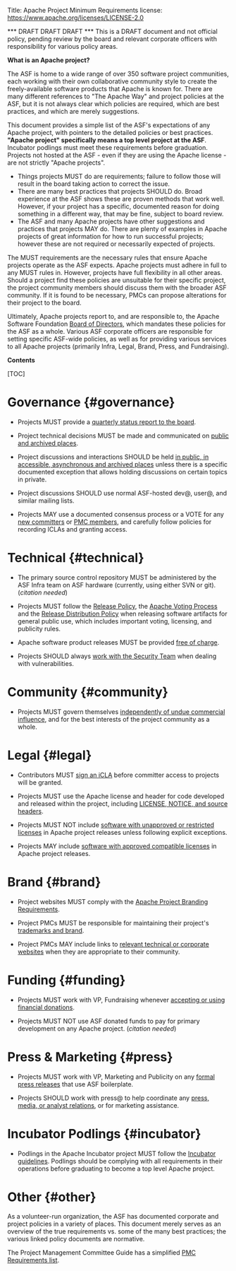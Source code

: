 Title: Apache Project Minimum Requirements
license: https://www.apache.org/licenses/LICENSE-2.0

*** DRAFT DRAFT DRAFT *** This is a DRAFT document and not official policy, pending review by the board and relevant corporate officers with responsibility for various policy areas.

**What is an Apache project?**

The ASF is home to a wide range of over 350 software project communities, each working with their own collaborative community style to create the freely-available software products that Apache is known for. There are many different references to "The Apache Way" and project policies at the ASF, but it is not always clear which policies are required, which are best practices, and which are merely suggestions.

This document provides a simple list of the ASF's expectations of any Apache project, with pointers to the detailed policies or best practices. **"Apache project" specifically means a top level project at the ASF**. Incubator podlings must meet these requirements before graduation. Projects not hosted at the ASF - even if they are using the Apache license - are not strictly "Apache projects".

* Things projects MUST do are requirements; failure to follow those will result in the board taking action to correct the issue.  
* There are many best practices that projects SHOULD do. Broad experience at the ASF shows these are proven methods that work well. However, if your project has a specific, documented reason for doing something in a different way, that may be fine, subject to board review.
* The ASF and many Apache projects have other suggestions and practices that projects MAY do. There are plenty of examples in Apache projects of great information for how to run successful projects; however these are not required or necessarily expected of projects.

The MUST requirements are the necessary rules that ensure Apache projects operate as the ASF expects. 
Apache projects must adhere in full to any MUST rules in. However, projects have full flexibility in all other areas. Should a project find these policies are unsuitable for their specific project, the project community members should discuss them with the broader ASF community. If it is found to be necessary, PMCs can propose alterations for their project to the board.

Ultimately, Apache projects report to, and are responsible to, the Apache Software Foundation 
<a href="/foundation/board/" target="_blank">Board of Directors</a>, which mandates these policies 
for the ASF as a whole. Various ASF corporate officers are responsible for setting specific 
ASF-wide policies, as well as for providing various services to all Apache projects 
(primarily Infra, Legal, Brand, Press, and Fundraising).

**Contents**

[TOC]

# Governance  {#governance}

* Projects MUST provide a [quarterly status report to the board](/foundation/board/reporting).

* Project technical decisions MUST be made and communicated on [public and archived places](/dev/pmc.html#mailing-list-naming-policy).

* Project discussions and interactions SHOULD be held [in public, in accessible, asynchronous and archived places](/dev/pmc.html#mailing-list-naming-policy) unless there is a specific documented exception that allows holding discussions on certain topics in private.

* Project discussions SHOULD use normal ASF-hosted dev@, user@, and similar mailing lists.

* Projects MAY use a documented consensus process or a VOTE for any [new committers](/dev/pmc.html#newcommitter) or [PMC members](/dev/pmc.html#newpmcmember), and carefully follow policies for recording ICLAs and granting access.
	
# Technical  {#technical}

* The primary source control repository MUST be administered by the ASF Infra team on ASF hardware (currently, using either SVN or git). (*citation needed*)

* Projects MUST follow the [Release Policy](/legal/release-policy), the [Apache Voting Process](/foundation/voting.html) and the [Release Distribution Policy](/dev/release-distribution) when releasing software artifacts for general public use, which includes important voting, licensing, and publicity rules.

* Apache software product releases MUST be provided [free of charge](/free/).

* Projects SHOULD always [work with the Security Team](/security/) when dealing with vulnerabilities.
	
# Community  {#community}
	
* Projects MUST govern themselves [independently of undue commercial influence](https://community.apache.org/projectIndependence.html), and for the best interests of the project community as a whole.

# Legal  {#legal}

* Contributors MUST [sign an iCLA](/licenses/#clas) before committer access to projects will be granted.

* Projects MUST use the Apache license and header for code developed and released within the project, including [LICENSE, NOTICE, and source headers](/legal/src-headers.html).

* Projects MUST NOT include [software with unapproved or restricted licenses](/legal/resolved.html#category-x) in Apache project releases unless following explicit exceptions.

* Projects MAY include [software with approved compatible licenses](/legal/resolved.html#category-a) in Apache project releases.

# Brand  {#brand}
	
* Project websites MUST comply with the [Apache Project Branding Requirements](/foundation/marks/pmcs). 

* Project PMCs MUST be responsible for maintaining their project's [trademarks and brand](/foundation/marks/responsibility.html). 

* Project PMCs MAY include links to [relevant technical or corporate websites](/foundation/marks/linking) when they are appropriate to their community.

# Funding  {#funding}

* Projects MUST work with VP, Fundraising whenever [accepting or using financial donations](/foundation/sponsorship.html).  
	
* Projects MUST NOT use ASF donated funds to pay for primary development on any Apache project. (*citation needed*)

# Press & Marketing  {#press}
	
* Projects MUST work with VP, Marketing and Publicity on any [formal press releases](/press/#releases) that use ASF boilerplate.

* Projects SHOULD work with press@ to help coordinate any [press, media, or analyst relations](/press/#contact), or for marketing assistance.

# Incubator Podlings  {#incubator}
	
* Podlings in the Apache Incubator project MUST follow the [Incubator guidelines](https://incubator.apache.org/). Podlings should be complying with all requirements in their operations before graduating to become a top level Apache project.

# Other  {#other}
	
As a volunteer-run organization, the ASF has documented corporate and project policies in a variety of places.  This document merely serves as an overview of the true requirements vs. some of the many best practices; the various linked policy documents are normative.

The Project Management Committee Guide has a simplified [PMC Requirements list](/dev/pmc.html#policy).

